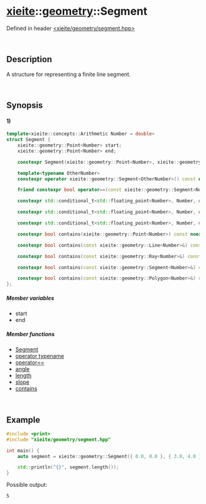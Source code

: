 # [xieite](../../xieite.md)\:\:[geometry](../../geometry.md)\:\:Segment
Defined in header [<xieite/geometry/segment.hpp>](../../../include/xieite/geometry/segment.hpp)

&nbsp;

## Description
A structure for representing a finite line segment.

&nbsp;

## Synopsis
#### 1)
```cpp
template<xieite::concepts::Arithmetic Number = double>
struct Segment {
    xieite::geometry::Point<Number> start;
    xieite::geometry::Point<Number> end;

    constexpr Segment(xieite::geometry::Point<Number>, xieite::geometry::Point<Number>) noexcept;

    template<typename OtherNumber>
    constexpr operator xieite::geometry::Segment<OtherNumber>() const noexcept;

    friend constexpr bool operator==(const xieite::geometry::Segment<Number>&, const xieite::geometry::Segment<Number>&) noexcept;

    constexpr std::conditional_t<std::floating_point<Number>, Number, double> angle() const noexcept;

    constexpr std::conditional_t<std::floating_point<Number>, Number, double> length() const noexcept;

    constexpr std::conditional_t<std::floating_point<Number>, Number, double> slope() const noexcept;

    constexpr bool contains(xieite::geometry::Point<Number>) const noexcept;

    constexpr bool contains(const xieite::geometry::Line<Number>&) const noexcept;

    constexpr bool contains(const xieite::geometry::Ray<Number>&) const noexcept;

    constexpr bool contains(const xieite::geometry::Segment<Number>&) const noexcept;

    constexpr bool contains(const xieite::geometry::Polygon<Number>&) const noexcept;
};
```
##### Member variables
- start
- end
##### Member functions
- [Segment](./structures/segment/1/operators/constructor.md)
- [operator typename](./structures/segment/1/operators/cast.md)
- [operator==](./structures/segment/1/operators/equal.md)
- [angle](./structures/segment/1/angle.md)
- [length](./structures/segment/1/length.md)
- [slope](./structures/segment/1/slope.md)
- [contains](./structures/segment/1/contains.md)

&nbsp;

## Example
```cpp
#include <print>
#include "xieite/geometry/segment.hpp"

int main() {
    auto segment = xieite::geometry::Segment({ 0.0, 0.0 }, { 3.0, 4.0 });

    std::println("{}", segment.length());
}
```
Possible output:
```
5
```
